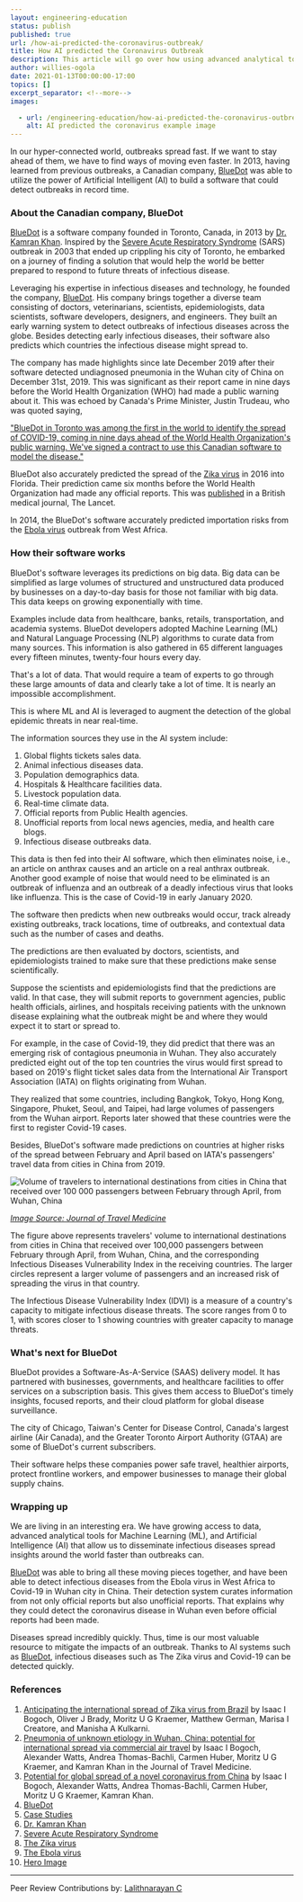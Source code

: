 ```yaml
---
layout: engineering-education
status: publish
published: true
url: /how-ai-predicted-the-coronavirus-outbreak/
title: How AI predicted the Coronavirus Outbreak 
description: This article will go over how using advanced analytical tools for Machine Learning (ML), and Artificial Intelligence (AI) allows us to disseminate infectious diseases spread insights around the world faster. 
author: willies-ogola
date: 2021-01-13T00:00:00-17:00
topics: []
excerpt_separator: <!--more-->
images:

  - url: /engineering-education/how-ai-predicted-the-coronavirus-outbreak/hero.jpg
    alt: AI predicted the coronavirus example image
---
```

In our hyper-connected world, outbreaks spread fast. If we want to stay ahead of them, we have to find ways of moving even faster. In 2013, having learned from previous outbreaks, a Canadian company, [BlueDot](https://bluedot.global/) was able to utilize the power of Artificial Intelligent (AI) to build a software that could detect outbreaks in record time.
<!--more-->
### About the Canadian company, BlueDot
[BlueDot](https://bluedot.global/) is a software company founded in Toronto, Canada, in 2013 by [Dr. Kamran Khan](https://bluedot.global/about/). Inspired by the [Severe Acute Respiratory Syndrome](https://www.who.int/health-topics/severe-acute-respiratory-syndrome/) (SARS) outbreak in 2003 that ended up crippling his city of Toronto, he embarked on a journey of finding a solution that would help the world be better prepared to respond to future threats of infectious disease.

Leveraging his expertise in infectious diseases and technology, he founded the company, [BlueDot](https://bluedot.global/). His company brings together a diverse team consisting of doctors, veterinarians, scientists, epidemiologists, data scientists, software developers, designers, and engineers. They built an early warning system to detect outbreaks of infectious diseases across the globe. Besides detecting early infectious diseases, their software also predicts which countries the infectious disease might spread to. 

The company has made highlights since late December 2019 after their software detected undiagnosed pneumonia in the Wuhan city of China on December 31st, 2019. This was significant as their report came in nine days before the World Health Organization (WHO) had made a public warning about it. This was echoed by Canada's Prime Minister, Justin Trudeau, who was quoted saying,

["BlueDot in Toronto was among the first in the world to identify the spread of COVID-19, coming in nine days ahead of the World Health Organization's public warning. We've signed a contract to use this Canadian software to model the disease."](https://bluedot.global/clients/)

BlueDot also accurately predicted the spread of the [Zika virus](https://www.who.int/news-room/fact-sheets/detail/zika-virus) in 2016 into Florida. Their prediction came six months before the World Health Organization had made any official reports. This was [published](https://www.thelancet.com/journals/lancet/article/PIIS0140-6736(16)00080-5/fulltext/) in a British medical journal, The Lancet. 

In 2014, the BlueDot's software accurately predicted importation risks from the [Ebola virus](https://www.who.int/news-room/fact-sheets/detail/ebola-virus-disease) outbreak from West Africa.

### How their software works
BlueDot's software leverages its predictions on big data. Big data can be simplified as large volumes of structured and unstructured data produced by businesses on a day-to-day basis for those not familiar with big data. This data keeps on growing exponentially with time. 

Examples include data from healthcare, banks, retails, transportation, and academia systems.
BlueDot developers adopted Machine Learning (ML) and Natural Language Processing (NLP) algorithms to curate data from many sources. This information is also gathered in 65 different languages every fifteen minutes, twenty-four hours every day. 

That's a lot of data. That would require a team of experts to go through these large amounts of data and clearly take a lot of time. It is nearly an impossible accomplishment. 

This is where ML and AI is leveraged to augment the detection of the global epidemic threats in near real-time.

The information sources they use in the AI system include:

1. Global flights tickets sales data.
2. Animal infectious diseases data.
3. Population demographics data.
4. Hospitals & Healthcare facilities data.
5. Livestock population data.
6. Real-time climate data.
7. Official reports from Public Health agencies.
8. Unofficial reports from local news agencies, media, and health care blogs.
9. Infectious disease outbreaks data.

This data is then fed into their AI software, which then eliminates noise, i.e., an article on anthrax causes and an article on a real anthrax outbreak. Another good example of noise that would need to be eliminated is an outbreak of influenza and an outbreak of a deadly infectious virus that looks like influenza. This is the case of Covid-19 in early January 2020. 

The software then predicts when new outbreaks would occur, track already existing outbreaks, track locations, time of outbreaks, and contextual data such as the number of cases and deaths. 

The predictions are then evaluated by doctors, scientists, and epidemiologists trained to make sure that these predictions make sense scientifically. 

Suppose the scientists and epidemiologists find that the predictions are valid. In that case, they will submit reports to government agencies, public health officials, airlines, and hospitals receiving patients with the unknown disease explaining what the outbreak might be and where they would expect it to start or spread to. 

For example, in the case of Covid-19, they did predict that there was an emerging risk of contagious pneumonia in Wuhan. They also accurately predicted eight out of the top ten countries the virus would first spread to based on 2019's flight ticket sales data from the International Air Transport Association (IATA) on flights originating from Wuhan. 

They realized that some countries, including Bangkok, Tokyo, Hong Kong, Singapore, Phuket, Seoul, and Taipei, had large volumes of passengers from the Wuhan airport. Reports later showed that these countries were the first to register Covid-19 cases.

Besides, BlueDot's software made predictions on countries at higher risks of the spread between February and April based on IATA's passengers' travel data from cities in China from 2019.

![Volume of travelers to international destinations from cities in China that received over 100 000 passengers between February through April, from Wuhan, China](/how-ai-predicted-the-coronavirus-outbreak/international-passengers-from-china.PNG)

*[Image Source: Journal of Travel Medicine](https://academic.oup.com/jtm/article/27/2/taaa011/5716260)*

The figure above represents travelers' volume to international destinations from cities in China that received over 100,000 passengers between February through April, from Wuhan, China, and the corresponding Infectious Diseases Vulnerability Index in the receiving countries. The larger circles represent a larger volume of passengers and an increased risk of spreading the virus in that country.

The Infectious Disease Vulnerability Index (IDVI) is a measure of a country's capacity to mitigate infectious disease threats. The score ranges from 0 to 1, with scores closer to 1 showing countries with greater capacity to manage threats.

### What's next for BlueDot
BlueDot provides a Software-As-A-Service (SAAS) delivery model. It has partnered with businesses, governments, and healthcare facilities to offer services on a subscription basis. This gives them access to BlueDot's timely insights, focused reports, and their cloud platform for global disease surveillance. 

The city of Chicago, Taiwan's Center for Disease Control, Canada's largest airline (Air Canada), and the Greater Toronto Airport Authority (GTAA) are some of BlueDot's current subscribers.

Their software helps these companies power safe travel, healthier airports, protect frontline workers, and empower businesses to manage their global supply chains.

### Wrapping up
We are living in an interesting era. We have growing access to data, advanced analytical tools for Machine Learning (ML), and Artificial Intelligence (AI) that allow us to disseminate infectious diseases spread insights around the world faster than outbreaks can. 

[BlueDot](https://bluedot.global/) was able to bring all these moving pieces together, and have been able to detect infectious diseases from the Ebola virus in West Africa to Covid-19 in Wuhan city in China. Their detection system curates information from not only official reports but also unofficial reports. That explains why they could detect the coronavirus disease in Wuhan even before official reports had been made.

Diseases spread incredibly quickly. Thus, time is our most valuable resource to mitigate the impacts of an outbreak. Thanks to AI systems such as [BlueDot](https://bluedot.global/), infectious diseases such as The Zika virus and Covid-19 can be detected quickly.

### References
1. [Anticipating the international spread of Zika virus from Brazil](https://www.thelancet.com/journals/lancet/article/PIIS0140-6736(16)00080-5/fulltext/) by Isaac I Bogoch, Oliver J Brady, Moritz U G Kraemer, Matthew German, Marisa I Creatore, and Manisha A Kulkarni.
2. [Pneumonia of unknown etiology in Wuhan, China: potential for international spread via commercial air travel](https://pubmed.ncbi.nlm.nih.gov/31943059/) by Isaac I Bogoch, Alexander Watts, Andrea Thomas-Bachli, Carmen Huber, Moritz U G Kraemer, and Kamran Khan in the Journal of Travel Medicine.
3. [Potential for global spread of a novel coronavirus from China](https://academic.oup.com/jtm/article/27/2/taaa011/5716260) by Isaac I Bogoch, Alexander Watts, Andrea Thomas-Bachli, Carmen Huber, Moritz U G Kraemer, Kamran Khan. 
4. [BlueDot](https://bluedot.global/)
5. [Case Studies](https://bluedot.global/clients/)
6. [Dr. Kamran Khan](https://bluedot.global/about/)
7. [Severe Acute Respiratory Syndrome](https://www.who.int/health-topics/severe-acute-respiratory-syndrome/) 
8. [The Zika virus](https://www.who.int/news-room/fact-sheets/detail/zika-virus) 
9. [The Ebola virus](https://www.who.int/news-room/fact-sheets/detail/ebola-virus-disease) 
10. [Hero Image](https://unsplash.com/photos/Tzoe6VCvQYg?utm_source=unsplash&utm_medium=referral&utm_content=creditShareLink/)
 
---
Peer Review Contributions by: [Lalithnarayan C](/authors/lalithnarayan-c/)
